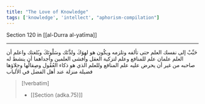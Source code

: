 ```yaml
---
title: "The Love of Knowledge"
tags: ['knowledge', 'intellect', "aphorism-compilation"]
---
```


 Section 120 in [[al-Durra al-yatīma]]

---
حَبِّبْ إلى نفسك العلم حتى تألفه وتلزمه ويكُون هو لهوَكَ ولذَّتَك وسَلْوتَكَ وبُلغتك واعلم أن العلم علمان علم للمنافع وعلم لتزكية العقل وأفشى العلمين وأجداهما أن ينشط له صاحبه من غير أن يحرض عليه علم المنافع وللعلم الذي هو ذكاء العُقُول وصِقالُها وجلاؤها فضيلة منزلة عند أهل الفضل في الألباب

> [!verbatim]
> - [[Section (adka.75)]]
